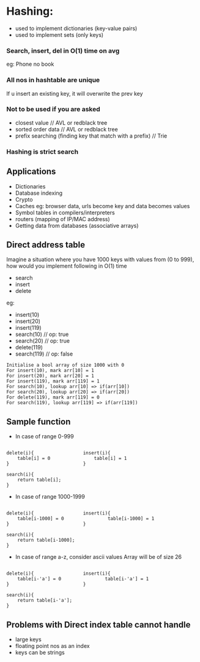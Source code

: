 # Hashing: 
- used to implement dictionaries (key-value pairs)
- used to implement sets (only keys)

### Search, insert, del in O(1) time on avg

eg: Phone no book

### All nos in hashtable are unique
If u insert an existing key, it will overwrite the prev key 

### Not to be used if you are asked 
- closest value // AVL or redblack tree
- sorted order data // AVL or redblack tree
- prefix searching (finding key that match with a prefix) // Trie

### Hashing is strict search 

## Applications
- Dictionaries
- Database indexing
- Crypto
- Caches eg: browser data, urls become key and data becomes values
- Symbol tables in compilers/interpreters
- routers (mapping of IP/MAC address)
- Getting data from databases (associative arrays)

## Direct address table
Imagine a situation where you have 1000 keys with values from (0 to 999), how would you implement following in O(1) time
- search
- insert
- delete 

eg: 
- insert(10)
- insert(20)
- insert(119)
- search(10) // op: true
- search(20) // op: true
- delete(119)
- search(119) // op: false

```
Initialise a bool array of size 1000 with 0
For insert(10), mark arr[10] = 1
For insert(20), mark arr[20] = 1
For insert(119), mark arr[119] = 1
For search(10), lookup arr[10] => if(arr[10])
For search(20), lookup arr[20] => if(arr[20])
For delete(119), mark arr[119] = 0
For search(119), lookup arr[119] => if(arr[119])
```

## Sample function

- In case of range 0-999

```

delete(i){                  insert(i){
    table[i] = 0                table[i] = 1
}                           }

search(i){
    return table[i];
}

```

- In case of range 1000-1999

```

delete(i){                  insert(i){
    table[i-1000] = 0                table[i-1000] = 1
}                           }

search(i){
    return table[i-1000];
}

```

- In case of range a-z, consider ascii values
Array will be of size 26
```

delete(i){                  insert(i){
    table[i-'a'] = 0                table[i-'a'] = 1
}                           }

search(i){
    return table[i-'a'];
}

```

## Problems with Direct index table cannot handle
- large keys
- floating point nos as an index
- keys can be strings